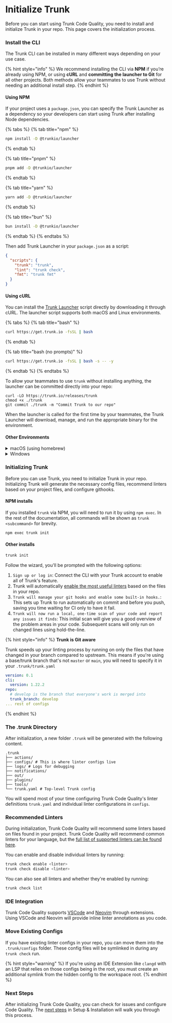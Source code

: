 # Initialize Trunk

Before you can start using Trunk Code Quality, you need to install and initialize Trunk in your repo. This page covers the initialization process.

### Install the CLI

The Trunk CLI can be installed in many different ways depending on your use case.

{% hint style="info" %}
We recommend installing the CLI via **NPM** if you’re already using NPM, or using **cURL** and **committing the launcher to Git** for all other projects. Both methods allow your teammates to use Trunk without needing an additional install step.
{% endhint %}

#### Using NPM

If your project uses a `package.json`, you can specify the Trunk Launcher as a dependency so your developers can start using Trunk after installing Node dependencies.

{% tabs %}
{% tab title="npm" %}
```sh
npm install -D @trunkio/launcher
```
{% endtab %}

{% tab title="pnpm" %}
```sh
pnpm add -D @trunkio/launcher
```
{% endtab %}

{% tab title="yarn" %}
```sh
yarn add -D @trunkio/launcher
```
{% endtab %}

{% tab title="bun" %}
```sh
bun install -D @trunkio/launcher
```
{% endtab %}
{% endtabs %}

Then add Trunk Launcher in your `package.json` as a script:

```json
{
  "scripts": {
    "trunk": "trunk",
    "lint": "trunk check",
    "fmt": "trunk fmt"
  }
}
```

#### Using cURL

You can install the [Trunk Launcher](../../cli/install.md#the-trunk-launcher) script directly by downloading it through cURL. The launcher script supports both macOS and Linux environments.

{% tabs %}
{% tab title="bash" %}
```bash
curl https://get.trunk.io -fsSL | bash
```
{% endtab %}

{% tab title="bash (no prompts)" %}
```bash
curl https://get.trunk.io -fsSL | bash -s -- -y
```
{% endtab %}
{% endtabs %}

To allow your teammates to use `trunk` without installing anything, the launcher can be committed directly into your repo:

```
curl -LO https://trunk.io/releases/trunk
chmod +x ./trunk
git commit ./trunk -m "Commit Trunk to our repo"
```

When the launcher is called for the first time by your teammates, the Trunk Launcher will download, manage, and run the appropriate binary for the environment.

#### Other Environments

<details>

<summary>macOS (using homebrew)</summary>

You can run the following command if you prefer to install this tool via [homebrew](https://brew.sh/). Keep in mind that other developers on your team will also have to install manually.

```bash
brew install trunk-io
```

</details>

<details>

<summary>Windows</summary>

From **`git-bash` or `msys2`**, download the Bash launcher and add it to your `PATH`:

```bash
curl https://get.trunk.io -fsSL | bash
```

From **`powershell`**, download the powershell launcher:

```Text
Invoke-RestMethod -Uri https://trunk.io/releases/trunk.ps1 -OutFile trunk.ps1
```

Ensure you can execute powershell scripts:

```Text
Set-ExecutionPolicy Bypass -Scope CurrentUser
```

You can then execute trunk as `.\trunk.ps1`.

**Compatibility**

Only some versions of Trunk are compatible with Windows. See the compatibility page for [Windows](../../cli/compatibility.md) to learn more.

You will also need to install [C and C++ runtime libraries](https://aka.ms/vs/17/release/vc\_redist.x64.exe) in order to run some linters.

</details>

### Initializing Trunk

Before you can use Trunk, you need to initialize Trunk in your repo. Initializing Trunk will generate the necessary config files, recommend linters based on your project files, and configure githooks.

#### NPM installs

If you installed `trunk` via NPM, you will need to run it by using `npm exec`. In the rest of the documentation, all commands will be shown as `trunk <subcommand>` for brevity.

```sh
npm exec trunk init
```

#### Other installs

```bash
trunk init
```

Follow the wizard, you'll be prompted with the following options:

1. `Sign up or log in`: Connect the CLI with your Trunk account to enable all of Trunk's feature.
2. Trunk will automatically [enable the most useful linters](https://docs.trunk.io/code-quality/setup-and-installation/initialize-trunk#recommended-linters) based on the files in your repo.
3. `Trunk will manage your git hooks and enable some built-in hooks.`: This sets up Trunk to run automatically on commit and before you push, saving you time waiting for CI only to have it fail.
4. `Trunk will now run a local, one-time scan of your code and report any issues it finds`: This initial scan will give you a good overview of the problem areas in your code. Subsequent scans will only run on changed lines using hold-the-line.

{% hint style="info" %}
**Trunk is Git aware**

Trunk speeds up your linting process by running on only the files that have changed in your branch compared to upstream. This means if you're using a base/trunk branch that's not `master` or `main`, you will need to specify it in your `.trunk/trunk.yaml`

```yaml
version: 0.1
cli:
  version: 1.22.2
repo:
  # develop is the branch that everyone's work is merged into
  trunk_branch: develop
... rest of configs
```
{% endhint %}

### The .trunk Directory

After initialization, a new folder `.trunk` will be generated with the following content.

```
.trunk
├── actions/ 
├── configs/ # This is where linter configs live
├── logs/ # Logs for debugging
├── notifications/
├── out/
├── plugins/
├── tools/ 
└── trunk.yaml # Top-level Trunk config
```

You will spend most of your time configuring Trunk Code Quality's linter definitions `trunk.yaml` and individual linter configurations in `configs`.

### Recommended Linters

During initialization, Trunk Code Quality will recommend some linters based on files found in your project. Trunk Code Quality will recommend common linters for your language, but the [full list of supported linters can be found here](../linters/supported/).

You can enable and disable individual linters by running:

```bash
trunk check enable <linter>
trunk check disable <linter>
```

You can also see all linters and whether they're enabled by running:

```bash
trunk check list
```

### IDE Integration

Trunk Code Quality supports [VSCode](../ide-integration/vscode.md) and [Neovim](../ide-integration/neovim.md) through extensions. Using VSCode and Neovim will provide inline linter annotations as you code.

### Move Existing Configs

If you have existing linter configs in your repo, you can move them into the `.trunk/configs` folder. These config files will be symlinked in during any `trunk check` run.

{% hint style="warning" %}
If you're using an IDE Extension like `clangd` with an LSP that relies on those configs being in the root, you must create an additional symlink from the hidden config to the workspace root.
{% endhint %}

### Next Steps

After initializing Trunk Code Quality, you can check for issues and configure Code Quality. The [next steps](deal-with-existing-issues.md) in Setup & Installation will walk you through this process.
